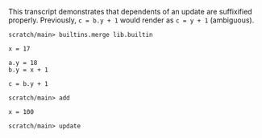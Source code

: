 This transcript demonstrates that dependents of an update are suffixified properly. Previously, `c = b.y + 1` would
render as `c = y + 1` (ambiguous).

``` ucm
scratch/main> builtins.merge lib.builtin
```

``` unison
x = 17

a.y = 18
b.y = x + 1

c = b.y + 1
```

``` ucm
scratch/main> add
```

``` unison
x = 100
```

``` ucm
scratch/main> update
```
